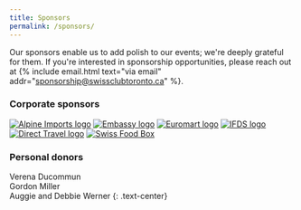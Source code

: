```yaml
---
title: Sponsors
permalink: /sponsors/
---
```


Our sponsors enable us to add polish to our events; we're deeply grateful for
them. If you're interested in sponsorship opportunities, please reach out at {%
include email.html text="via email" addr="sponsorship@swissclubtoronto.ca" %}.

### Corporate sponsors

[![Alpine Imports logo][alpineimports_logo]][alpineimports_web]
[![Embassy logo][embassy_logo]][embassy_web]
[![Euromart logo][euromart_logo]][euromart_web]
[![IFDS logo][ifds_logo]][ifds_web]
[![Direct Travel logo][dt_logo]][dt_web]
[![Swiss Food Box][swissfoodbox_logo]][swissfoodbox_web]

### Personal donors

Verena Ducommun\
Gordon Miller\
Auggie and Debbie Werner
{: .text-center}

[alpineimports_logo]: <{% link assets/images/sponsors/alpine.webp %}>
[alpineimports_web]: <https://alpineeuropeanimports.ca/>
[embassy_logo]: <{% link assets/images/sponsors/embassy.webp %}>
[embassy_web]: <https://www.eda.admin.ch/countries/canada/en/home/representations/embassy-in-ottawa.html>
[euromart_logo]: <{% link assets/images/sponsors/euromart.webp %}>
[euromart_web]: <#>
[ifds_logo]: <{% link assets/images/sponsors/ifds.webp %}>
[ifds_web]: <https://ifdsgroup.com/>
[dt_logo]: <{% link assets/images/sponsors/directtravel.webp %}>
[dt_web]: <#>
[swissfoodbox_logo]: <{% link assets/images/sponsors/swissfoodbox.webp %}>
[swissfoodbox_web]: <https://swissfoodbox.ch/>
